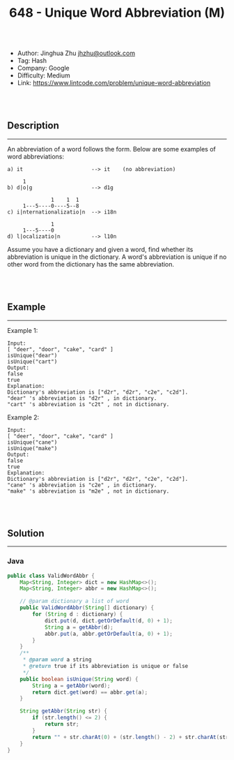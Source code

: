 # <center>648 - Unique Word Abbreviation (M)</center> 



<br></br>

* Author: Jinghua Zhu <jhzhu@outlook.com>
* Tag: Hash
* Company: Google
* Difficulty: Medium
* Link: https://www.lintcode.com/problem/unique-word-abbreviation

<br></br>



## Description
----
An abbreviation of a word follows the form<first letter><number><last letter>. Below are some examples of word abbreviations:

```
a) it                      --> it    (no abbreviation)

     1
b) d|o|g                   --> d1g

              1    1  1
     1---5----0----5--8
c) i|nternationalizatio|n  --> i18n

              1
     1---5----0
d) l|ocalizatio|n          --> l10n
```

Assume you have a dictionary and given a word, find whether its abbreviation is unique in the dictionary. A word's abbreviation is unique if no other word from the dictionary has the same abbreviation.

<br></br>



## Example
----
Example 1:

```
Input:
[ "deer", "door", "cake", "card" ]
isUnique("dear")
isUnique("cart")
Output:
false
true
Explanation:
Dictionary's abbreviation is ["d2r", "d2r", "c2e", "c2d"].
"dear" 's abbreviation is "d2r" , in dictionary.
"cart" 's abbreviation is "c2t" , not in dictionary.
```

Example 2:

```
Input:
[ "deer", "door", "cake", "card" ]
isUnique("cane")
isUnique("make")
Output:
false
true
Explanation:
Dictionary's abbreviation is ["d2r", "d2r", "c2e", "c2d"].
"cane" 's abbreviation is "c2e" , in dictionary.
"make" 's abbreviation is "m2e" , not in dictionary.
```

<br></br>



## Solution
----
### Java
```java
public class ValidWordAbbr {
    Map<String, Integer> dict = new HashMap<>();
    Map<String, Integer> abbr = new HashMap<>();

    // @param dictionary a list of word
    public ValidWordAbbr(String[] dictionary) {
        for (String d : dictionary) {
            dict.put(d, dict.getOrDefault(d, 0) + 1);
            String a = getAbbr(d);
            abbr.put(a, abbr.getOrDefault(a, 0) + 1);
        }
    }
    /**
     * @param word a string
     * @return true if its abbreviation is unique or false
     */
    public boolean isUnique(String word) {
        String a = getAbbr(word);
        return dict.get(word) == abbr.get(a);
    }

    String getAbbr(String str) {
        if (str.length() <= 2) {
            return str;
        }
        return "" + str.charAt(0) + (str.length() - 2) + str.charAt(str.length() - 1);
    }
}
```

<br>
